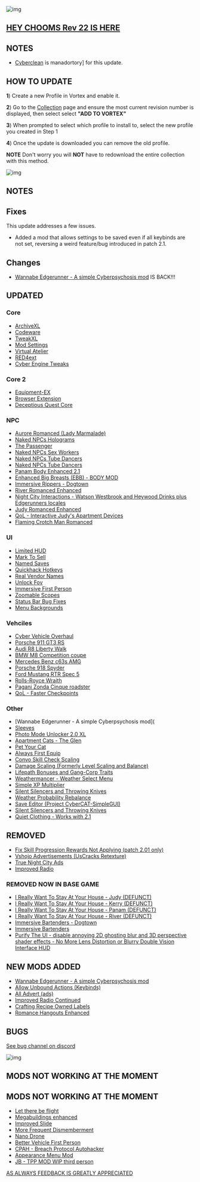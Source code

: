 ![img](https://s11.gifyu.com/images/Cuty-od-Dreams-Logo-YellowUP.png)

## [HEY CHOOMS Rev 22 IS HERE](https://)

## NOTES

- [Cyberclean](https://github.com/2077v2/City-of-Dreams/blob/main/Guides.md#troubleshooting) is manadortory] for this update.

## HOW TO UPDATE

**1**) Create a new Profile in Vortex and enable it.

**2**) Go to the [Collection](https://next.nexusmods.com/cyberpunk2077/collections/ayfbwl?utm_source=copy&utm_medium=social&utm_campaign=share_collection) page and ensure the most current revision number is displayed, then select select **"ADD TO VORTEX"**

**3**) When prompted to select which profile to install to, select the new profile you created in Step 1

**4**) Once the update is downloaded you can remove the old profile.

**NOTE** Don't worry you will **NOT** have to redownload the entire collection with this method.

![img](https://i.imgur.com/wAJUpeU.png)

## NOTES

## Fixes

This update addresses a few issues.

- Added a mod that allows settings to be saved even if all keybinds are not set, reversing a weird feature/bug introduced in patch 2.1.

## Changes 

- [Wannabe Edgerunner - A simple Cyberpsychosis mod](https://www.nexusmods.com/cyberpunk2077/mods/5646?tab=description) IS BACK!!!

## UPDATED

### Core
- [ArchiveXL](https://www.nexusmods.com/cyberpunk2077/mods/4198)
- [Codeware](https://www.nexusmods.com/cyberpunk2077/mods/7780)
- [TweakXL](https://www.nexusmods.com/cyberpunk2077/mods/4197)
- [Mod Settings](https://www.nexusmods.com/cyberpunk2077/mods/4885)
- [Virtual Atelier](https://www.nexusmods.com/cyberpunk2077/mods/2987)
- [RED4ext](https://www.nexusmods.com/cyberpunk2077/mods/2380)
- [Cyber Engine Tweaks](https://www.nexusmods.com/cyberpunk2077/mods/107)
### Core 2
- [Equipment-EX](https://www.nexusmods.com/cyberpunk2077/mods/6945)
- [Browser Extension](https://www.nexusmods.com/cyberpunk2077/mods/10038?tab=description)
- [Deceptious Quest Core](https://www.nexusmods.com/cyberpunk2077/mods/7831)
### NPC
- [Aurore Romanced (Lady Marmalade)](https://www.nexusmods.com/cyberpunk2077/mods/11097)
- [Naked NPCs Holograms](https://www.nexusmods.com/cyberpunk2077/mods/9785)
- [The Passenger](https://www.nexusmods.com/cyberpunk2077/mods/10731)
- [Naked NPCs Sex Workers](https://www.nexusmods.com/cyberpunk2077/mods/9738)
- [Naked NPCs Tube Dancers](https://www.nexusmods.com/cyberpunk2077/mods/9689)
- [Naked NPCs Tube Dancers](https://www.nexusmods.com/cyberpunk2077/mods/9689)
- [Panam Body Enhanced 2.1](https://www.nexusmods.com/cyberpunk2077/mods/4843)
- [Enhanced Big Breasts (EBB) - BODY MOD](https://www.nexusmods.com/cyberpunk2077/mods/4654)
- [Immersive Rippers - Dogtown](https://www.nexusmods.com/cyberpunk2077/mods/10255)
- [River Romanced Enhanced](https://www.nexusmods.com/cyberpunk2077/mods/4870)
- [Night City Interactions - Watson Westbrook and Heywood Drinks plus Edgerunners locales](https://www.nexusmods.com/cyberpunk2077/mods/5519)
- [Judy Romanced Enhanced](https://www.nexusmods.com/cyberpunk2077/mods/4508)
- [QoL - Interactive Judy's Apartment Devices](https://www.nexusmods.com/cyberpunk2077/mods/8099)
- [Flaming Crotch Man Romanced](https://www.nexusmods.com/cyberpunk2077/mods/9573)
### UI
- [Limited HUD](https://www.nexusmods.com/cyberpunk2077/mods/2592)
- [Mark To Sell](https://www.nexusmods.com/cyberpunk2077/mods/4725)
- [Named Saves](https://www.nexusmods.com/cyberpunk2077/mods/4521)
- [Quickhack Hotkeys](https://www.nexusmods.com/cyberpunk2077/mods/7238)
- [Real Vendor Names](https://www.nexusmods.com/cyberpunk2077/mods/4941)
- [Unlock Fov](https://www.nexusmods.com/cyberpunk2077/mods/7989)
- [Immersive First Person](https://www.nexusmods.com/cyberpunk2077/mods/2675)
- [Zoomable Scopes](https://www.nexusmods.com/cyberpunk2077/mods/3543)
- [Status Bar Bug Fixes](https://www.nexusmods.com/cyberpunk2077/mods/4316)
- [Menu Backgrounds](https://www.nexusmods.com/cyberpunk2077/mods/8333)
### Vehciles
- [Cyber Vehicle Overhaul](https://www.nexusmods.com/cyberpunk2077/mods/3016?tab=description)
- [Porsche 911 GT3 RS](https://www.nexusmods.com/cyberpunk2077/mods/11180)
- [Audi R8 Liberty Walk](https://www.nexusmods.com/cyberpunk2077/mods/8827)
- [BMW M8 Competition coupe](https://www.nexusmods.com/cyberpunk2077/mods/10397)
- [Mercedes Benz c63s AMG](https://www.nexusmods.com/cyberpunk2077/mods/9075)
- [Porsche 918 Spyder](https://www.nexusmods.com/cyberpunk2077/mods/9125)
- [Ford Mustang RTR Spec 5](https://www.nexusmods.com/cyberpunk2077/mods/8912)
- [Rolls-Royce Wraith](https://www.nexusmods.com/cyberpunk2077/mods/8618)
- [Pagani Zonda Cinque roadster](https://www.nexusmods.com/cyberpunk2077/mods/8795)
- [QoL - Faster Checkpoints](https://www.nexusmods.com/cyberpunk2077/mods/9724)
### Other
- [Wannabe Edgerunner - A simple Cyberpsychosis mod](
- [Sleeves](https://www.nexusmods.com/cyberpunk2077/mods/3309)
- [Photo Mode Unlocker 2.0 XL](https://www.nexusmods.com/cyberpunk2077/mods/4319)
- [Apartment Cats - The Glen](https://www.nexusmods.com/cyberpunk2077/mods/6276)
- [Pet Your Cat](https://www.nexusmods.com/cyberpunk2077/mods/6198)
- [Always First Equip](https://www.nexusmods.com/cyberpunk2077/mods/2557)
- [Convo Skill Check Scaling](https://www.nexusmods.com/cyberpunk2077/mods/2886)
- [Damage Scaling (Formerly Level Scaling and Balance)](https://www.nexusmods.com/cyberpunk2077/mods/1712)
- [Lifepath Bonuses and Gang-Corp Traits](https://www.nexusmods.com/cyberpunk2077/mods/2217)
- [Weathermancer - Weather Select Menu](https://www.nexusmods.com/cyberpunk2077/mods/9805)
- [Simple XP Multiplier](https://www.nexusmods.com/cyberpunk2077/mods/3136)
- [Silent Silencers and Throwing Knives](https://www.nexusmods.com/cyberpunk2077/mods/4070)
- [Weather Probability Rebalance](https://www.nexusmods.com/cyberpunk2077/mods/3196)
- [Save Editor (Project CyberCAT-SimpleGUI)](https://www.nexusmods.com/cyberpunk2077/mods/718?tab=description)
- [Silent Silencers and Throwing Knives](https://www.nexusmods.com/cyberpunk2077/mods/4070?tab=description)
- [Quiet Clothing - Works with 2.1](https://www.nexusmods.com/cyberpunk2077/mods/7682)

## REMOVED

- [Fix Skill Progression Rewards Not Applying (patch 2.01 only)](https://www.nexusmods.com/cyberpunk2077/mods/9879)
- [Vshojo Advertisements (UsCracks Retexture)](https://www.nexusmods.com/cyberpunk2077/mods/6906)
- [True Night City Ads](https://www.nexusmods.com/cyberpunk2077/mods/3082?tab=description)
- [Improved Radio](https://www.nexusmods.com/cyberpunk2077/mods/2292)
### REMOVED NOW IN BASE GAME
- [I Really Want To Stay At Your House - Judy (DEFUNCT)](https://www.nexusmods.com/cyberpunk2077/mods/8753?tab=description)
- [I Really Want To Stay At Your House - Kerry (DEFUNCT)](https://www.nexusmods.com/cyberpunk2077/mods/8806?tab=description) 
- [I Really Want To Stay At Your House - Panam (DEFUNCT)](https://www.nexusmods.com/cyberpunk2077/mods/8775?tab=description) 
- [I Really Want To Stay At Your House - River (DEFUNCT)](https://www.nexusmods.com/cyberpunk2077/mods/8826) 
- [Immersive Bartenders - Dogtown](https://www.nexusmods.com/cyberpunk2077/mods/10372?tab=description)
- [Immersive Bartenders](https://www.nexusmods.com/cyberpunk2077/mods/7203?tab=description)
- [Purify The UI - disable annoying 2D ghosting blur and 3D perspective shader effects - No More Lens Distortion or Blurry Double Vision Interface HUD](https://www.nexusmods.com/cyberpunk2077/mods/2648?tab=description)


## NEW MODS ADDED 

- [Wannabe Edgerunner - A simple Cyberpsychosis mod](https://www.nexusmods.com/cyberpunk2077/mods/5646?tab=description)
- [Allow Unbound Actions (Keybinds)](https://www.nexusmods.com/cyberpunk2077/mods/11429?tab=description)
- [All Advert (ads)](https://www.nexusmods.com/cyberpunk2077/mods/11359)
- [Improved Radio Continued](https://www.nexusmods.com/cyberpunk2077/mods/10006?tab=description)
- [Crafting Recipe Owned Labels](https://www.nexusmods.com/cyberpunk2077/mods/11261?tab=description)
- [Romance Hangouts Enhanced](https://www.nexusmods.com/cyberpunk2077/mods/11590?tab=description)

## BUGS

 [See bug channel on discord](https://discord.gg/xZNztPjA2u)
 
![img](https://i.imgur.com/wAJUpeU.png)

## MODS NOT WORKING AT THE MOMENT 

## MODS NOT WORKING AT THE MOMENT 

- [Let there be flight](https://)
- [Megabuildings enhanced](https://www.nexusmods.com/cyberpunk2077/mods/4924?tab=description)
- [Improved Slide](https://www.nexusmods.com/cyberpunk2077/mods/5533)
- [More Frequent Dismemberment](https://www.nexusmods.com/cyberpunk2077/mods/3694)
- [Nano Drone](https://www.nexusmods.com/cyberpunk2077/mods/3419?tab=description)
- [Better Vehicle First Person](https://www.nexusmods.com/cyberpunk2077/mods/2202)
- [CPAH - Breach Protocol Autohacker](https://www.nexusmods.com/cyberpunk2077/mods/955)
- [Appearance Menu Mod](https://www.nexusmods.com/cyberpunk2077/mods/790)
- [JB - TPP MOD WIP third person](https://www.nexusmods.com/cyberpunk2077/mods/669)

[AS ALWAYS FEEDBACK IS GREATLY APPRECIATED](https://)